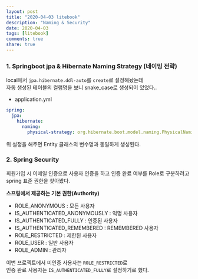 ```yaml
---
layout: post
title: "2020-04-03 litebook"
description: "Naming & Security"
date: 2020-04-03
tags: [litebook]
comments: true
share: true
--- 
```


### 1. Springboot jpa & Hibernate Naming Strategy (네이밍 전략)  
   
local에서 `jpa.hibernate.ddl-auto`를 `create`로 설정해놨는데      
자동 생성된 테이블의 컬럼명을 보니 snake_case로 생성되어 있었다..            

- application.yml      
```yaml
spring:
  jpa:
    hibernate:
      naming:
        physical-strategy: org.hibernate.boot.model.naming.PhysicalNamingStrategyStandardImpl
``` 
위 설정을 해주면 Entity 클래스의 변수명과 동일하게 생성된다.     

  
### 2. Spring Security             

회원가입 시 이메일 인증으로 사용자 인증을 하고 인증 완료 여부를 
Role로 구분하려고 spring 표준 권한을 찾아봤다.    

**스프링에서 제공하는 기본 권한(Authority)**     
- ROLE_ANONYMOUS : 모든 사용자     
- IS_AUTHENTICATED_ANONYMOUSLY : 익명 사용자   
- IS_AUTHENTICATED_FULLY : 인증된 사용자   
- IS_AUTHENTICATED_REMEMBERED : REMEMBERED 사용자   
- ROLE_RESTRICTED : 제한된 사용자   
- ROLE_USER : 일반 사용자   
- ROLE_ADMIN : 관리자     

이번 프로젝트에서 미인증 사용자는 `ROLE_RESTRICTED`로     
인증 완료 사용자는 `IS_AUTHENTICATED_FULLY`로 설정하기로 했다.     



